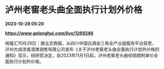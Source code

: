 # 泸州老窖老头曲全面执行计划外价格

**2023-10-29 05:20**

**https://www.gelonghui.com/live/1269246**

格隆汇10月29日｜据北京商报，从四川中国白酒金三角全产业链服务平台获悉，泸州大成浓香酒类销售有限公司发布《关于泸州老窖老头曲全面执行计划外价格的通知》显示，经研究决定，自2023年11月1日起，泸州老窖老头曲经销商制单价全面执行计划外价格。